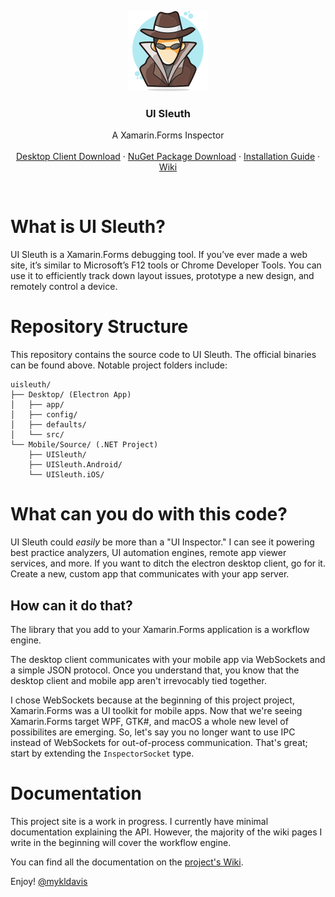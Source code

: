 <p align="center">
  <a href="http://www.uisleuth.com">
    <img src="docs/images/logo.png" width="128" height="128">
  </a>

  <h3 align="center">UI Sleuth</h3>

  <p align="center">
    A Xamarin.Forms Inspector
    <br>
    <br>
    <a href="https://uisleuth-downloads.herokuapp.com/">Desktop Client Download</a>
    &middot;
    <a href="https://www.nuget.org/packages/UISleuth/">NuGet Package Download</a>
    &middot;
    <a href="https://github.com/michaeled/uisleuth/wiki/Installation-Guide">Installation Guide</a>
    &middot;
    <a href="https://github.com/michaeled/uisleuth/wiki">Wiki</a>
  </p>
</p>
<br>

# What is UI Sleuth?

UI Sleuth is a Xamarin.Forms debugging tool. If you’ve ever made a web site, it’s similar to Microsoft’s F12 tools or Chrome Developer Tools. You can use it to efficiently track down layout issues, prototype a new design, and remotely control a device.

# Repository Structure

This repository contains the source code to UI Sleuth. The official binaries can be found above.
Notable project folders include:

```
uisleuth/
├── Desktop/ (Electron App)
│   ├── app/
│   ├── config/
│   ├── defaults/
│   └── src/
└── Mobile/Source/ (.NET Project)
    ├── UISleuth/
    ├── UISleuth.Android/
    └── UISleuth.iOS/
```

# What can you do with this code?

UI Sleuth could _easily_ be more than a "UI Inspector." I can see it powering best practice analyzers, UI automation engines, remote app viewer services, and more. If you want to ditch the electron desktop client, go for it. Create a new, custom app that communicates with your app server. 

## How can it do that?

The library that you add to your Xamarin.Forms application is a workflow engine.

The desktop client communicates with your mobile app via WebSockets and a simple JSON protocol. Once you understand that, you know that the desktop client and mobile app aren't irrevocably tied together. 

I chose WebSockets because at the beginning of this project project, Xamarin.Forms was a UI toolkit for mobile apps. Now that we're seeing Xamarin.Forms target WPF, GTK#, and macOS a whole new level of possibilites are emerging. So, let's say you no longer want to use IPC instead of WebSockets for out-of-process communication. That's great; start by extending the `InspectorSocket` type.

# Documentation

This project site is a work in progress. 
I currently have minimal documentation explaining the API. However, the majority of the wiki pages I write in the beginning will cover the workflow engine.

You can find all the documentation on the [project's Wiki](https://github.com/michaeled/uisleuth/wiki).

Enjoy!
[@mykldavis](https://twitter.com/mykldavis)
